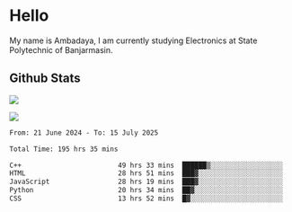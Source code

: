# Hello

My name is Ambadaya, I am currently studying Electronics at State Polytechnic of Banjarmasin.

## Github Stats
![](https://komarev.com/ghpvc/?username=vorkey&color=41B883&style=for-the-badge)

![](https://readme-stat-vorkey.vercel.app/api/top-langs/?username=vorkey&theme=vue-dark&count_private=true&langs_count=6&size_weight=0.75&count_weight=0.25&layout=compact)

<!-- 
- 👯 I’m looking to collaborate on ... 
- 🤔 I’m looking for help with ...
- 💬 Ask me about ...
- 📫 How to reach me: ...
- 😄 Pronouns: ...
- ⚡ Fun fact: ... -->

<!--START_SECTION:waka-->

```txt
From: 21 June 2024 - To: 15 July 2025

Total Time: 195 hrs 35 mins

C++                        49 hrs 33 mins  ██████▒░░░░░░░░░░░░░░░░░░   25.01 %
HTML                       28 hrs 51 mins  ███▓░░░░░░░░░░░░░░░░░░░░░   14.57 %
JavaScript                 28 hrs 19 mins  ███▓░░░░░░░░░░░░░░░░░░░░░   14.29 %
Python                     20 hrs 34 mins  ██▓░░░░░░░░░░░░░░░░░░░░░░   10.38 %
CSS                        13 hrs 52 mins  █▓░░░░░░░░░░░░░░░░░░░░░░░   07.00 %
```

<!--END_SECTION:waka-->
